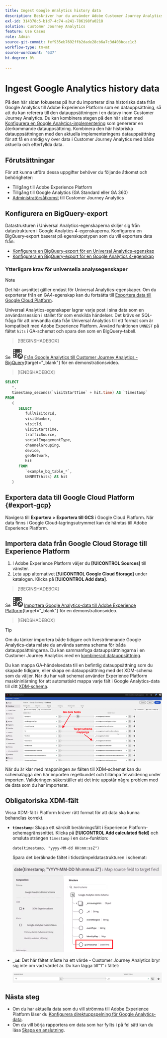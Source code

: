 ```yaml
---
title: Ingest Google Analytics history data
description: Beskriver hur du använder Adobe Customer Journey Analytics för att importera Google Analytics-data till Adobe Experience Platform.
exl-id: 314378c5-b1d7-4c74-a241-786198fa0218
solution: Customer Journey Analytics
feature: Use Cases
role: Admin
source-git-commit: fef935eb7692ffb2dade28cb6a7c3d408bcac1c3
workflow-type: tm+mt
source-wordcount: '637'
ht-degree: 0%

---
```



# Ingest Google Analytics history data

På den här sidan fokuseras på hur du importerar dina historiska data från Google Analytics till Adobe Experience Platform som en datauppsättning, så att du kan referera till den datauppsättningen i en datavy inom Customer Journey Analytics. Du kan kombinera stegen på den här sidan med [Konfigurera en Google Analytics-implementering](streaming.md) som genererar en återkommande datauppsättning. Kombinera den här historiska datauppsättningen med den aktuella implementeringens datauppsättning för att få en smidig vy över data i Customer Journey Analytics med både aktuella och efterfyllda data.

## Förutsättningar

För att kunna utföra dessa uppgifter behöver du följande åtkomst och behörigheter:

* Tillgång till Adobe Experience Platform
* Tillgång till Google Analytics (GA Standard eller GA 360)
* [Administratörsåtkomst](/help/technotes/access-control.md) till Customer Journey Analytics

## Konfigurera en BigQuery-export

Datastrukturen i Universal Analytics-egenskaperna skiljer sig från datastrukturen i Google Analytics 4-egenskaperna. Konfigurera en BigQuery-export baserat på egenskapstypen som du vill exportera data från:

* [Konfigurera en BigQuery-export för en Universal Analytics-egenskap](https://support.google.com/analytics/answer/3416092)
* [Konfigurera en BigQuery-export för en Google Analytics 4-egenskap](https://support.google.com/analytics/answer/9823238)

### Ytterligare krav för universella analysegenskaper

>[!NOTE]
>
>Det här avsnittet gäller endast för Universal Analytics-egenskaper. Om du exporterar från en GA4-egenskap kan du fortsätta till [Exportera data till Google Cloud Platform](#export-gcp).

Universal Analytics-egenskaper lagrar varje post i sina data som en användarsession i stället för som enskilda händelser. Det krävs en SQL-fråga för att omvandla data från Universal Analytics till ett format som är kompatibelt med Adobe Experience Platform. Använd funktionen `UNNEST` på fältet `hits` i GA-schemat och spara den som en BigQuery-tabell.


>[!BEGINSHADEBOX]

Se ![VideoCheckedOut](/help/assets/icons/VideoCheckedOut.svg) [Från Google Analytics till Customer Journey Analytics - BigQuery](https://video.tv.adobe.com/v/332634?quality=12&learn=on){target="_blank"} för en demonstrationsvideo.

>[!ENDSHADEBOX]


```sql
SELECT
   *,
   timestamp_seconds(`visitStartTime` + hit.time) AS `timestamp` 
FROM
   (
      SELECT
         fullVisitorId,
         visitNumber,
         visitId,
         visitStartTime,
         trafficSource,
         socialEngagementType,
         channelGrouping,
         device,
         geoNetwork,
         hit 
      FROM
         `example_bq_table_*`,
         UNNEST(hits) AS hit 
   )
```

## Exportera data till Google Cloud Platform {#export-gcp}

Navigera till **Exportera > Exportera till GCS** i Google Cloud Platform. När data finns i Google Cloud-lagringsutrymmet kan de hämtas till Adobe Experience Platform.

## Importera data från Google Cloud Storage till Experience Platform

1. I Adobe Experience Platform väljer du **[!UICONTROL Sources]** till vänster.
1. Leta upp alternativet **[!UICONTROL Google Cloud Storage]** under katalogen. Klicka på **[!UICONTROL Add data]**.


>[!BEGINSHADEBOX]

Se ![VideoCheckedOut](/help/assets/icons/VideoCheckedOut.svg) [Importera Google Analytics-data till Adobe Experience Platform](https://video.tv.adobe.com/v/332676?quality=12&learn=on){target="_blank"} för en demonstrationsvideo.

>[!ENDSHADEBOX]


>[!TIP]
>
>Om du tänker importera både tidigare och liveströmmande Google Analytics-data måste du använda samma schema för båda datauppsättningarna. Du kan sammanfoga datauppsättningarna i en Customer Journey Analytics med en [kombinerad datauppsättning](/help/connections/combined-dataset.md).

Du kan mappa GA-händelsedata till en befintlig datauppsättning som du skapade tidigare, eller skapa en datauppsättning med det XDM-schema som du väljer. När du har valt schemat använder Experience Platform maskininlärning för att automatiskt mappa varje fält i Google Analytics-data till ditt [XDM-schema](https://experienceleague.adobe.com/docs/experience-platform/xdm/home.html#ui).

![Schemamappning som markerar GA-datafälten och målschemamappningar](../../assets/schema-map.png)

När du är klar med mappningen av fälten till XDM-schemat kan du schemalägga den här importen regelbundet och tillämpa felvalidering under importen. Valideringen säkerställer att det inte uppstår några problem med de data som du har importerat.

## Obligatoriska XDM-fält

Vissa XDM-fält i Platform kräver rätt format för att data ska kunna behandlas korrekt.

* **`timestamp`**: Skapa ett särskilt beräkningsfält i Experience Platform-schemagränssnittet. Klicka på **[!UICONTROL Add calculated field]** och omsluta strängen `timestamp` i en `date`-funktion:

  `date(timestamp, "yyyy-MM-dd HH:mm:ssZ")`

  Spara det beräknade fältet i tidsstämpeldatastrukturen i schemat:

  ![Tidsstämpel](../../assets/timestamp.png)

* **`_id`**: Det här fältet måste ha ett värde - Customer Journey Analytics bryr sig inte om vad värdet är. Du kan lägga till&quot;1&quot; i fältet:

  ![ID](../../assets/_id.png)

## Nästa steg

* Om du har aktuella data som du vill strömma till Adobe Experience Platform läser du [Konfigurera direktuppspelning för Google Analytics-data](streaming.md).
* Om du vill börja rapportera om data som har fyllts i på fel sätt kan du läsa [Skapa en anslutning](/help/connections/create-connection.md).
